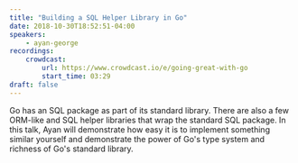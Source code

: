 ```yaml
---
title: "Building a SQL Helper Library in Go"
date: 2018-10-30T18:52:51-04:00
speakers:
    - ayan-george
recordings:
    crowdcast:
        url: https://www.crowdcast.io/e/going-great-with-go
        start_time: 03:29
draft: false
---
```


Go has an SQL package as part of its standard library. There are also a few  ORM-like and SQL helper libraries that wrap the standard SQL package. In this talk, Ayan will demonstrate how easy it is to implement something similar yourself and demonstrate the power of Go's type system and richness of Go's standard library.